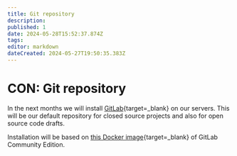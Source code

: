 ```yaml
---
title: Git repository
description: 
published: 1
date: 2024-05-28T15:52:37.874Z
tags: 
editor: markdown
dateCreated: 2024-05-27T19:50:35.383Z
---
```


# CON: Git repository

In the next months we will install [GitLab](https://about.gitlab.com/){target=_blank} on our servers. This will be our default repository for closed source projects and also for open source code drafts.

Installation will be based on [this Docker image](https://hub.docker.com/r/gitlab/gitlab-ce/){target=_blank} of GitLab Community Edition. 